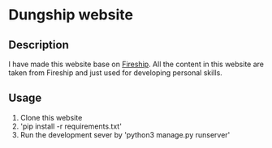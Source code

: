 # Dungship website
## Description
I have made this website base on [Fireship](https://fireship.io/). All the content in this website are taken from Fireship and just used for developing personal skills.
## Usage
1. Clone this website
2. 'pip install -r requirements.txt'
3. Run the development sever by 'python3 manage.py runserver'